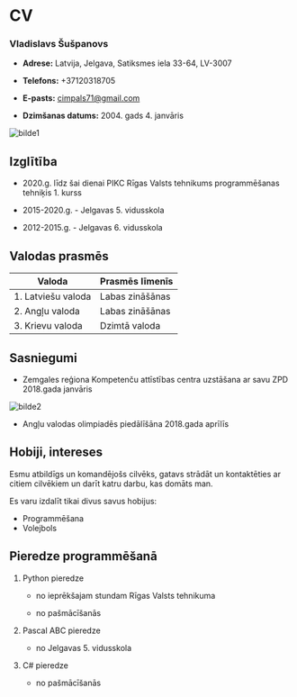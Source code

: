 # CV
### **Vladislavs Šušpanovs** ###
* **Adrese:** Latvija, Jelgava, Satiksmes iela 33-64, LV-3007

* **Telefons:** +37120318705

* **E-pasts:** <cimpals71@gmail.com>

* **Dzimšanas datums:** 2004. gads 4. janvāris

![bilde1](https://image.prntscr.com/image/YWeRQtqLT2KwKWrikAYgqA.png)
## Izglītība 
* 2020.g. līdz šai dienai PIKC Rīgas Valsts tehnikums programmēšanas tehniķis 1. kurss

* 2015-2020.g. - Jelgavas 5. vidusskola

* 2012-2015.g. - Jelgavas 6. vidusskola

## Valodas prasmēs
|    **Valoda**     |**Prasmēs līmenīs**|
|------------------ |-------------------|
|1. Latviešu valoda | Labas zināšānas   |
|2. Angļu valoda    | Labas zināšānas   |
|3. Krievu valoda   | Dzimtā valoda     |

## Sasniegumi
* Zemgales reģiona Kompetenču attīstības centra uzstāšana ar savu ZPD
2018.gada janvāris

![bilde2](https://image.prntscr.com/image/CSBxrdZkRRGcTAEE4t8LLA.png)

* Angļu valodas olimpiadēs piedālīšāna
2018.gada aprīlīs 

 
## Hobiji, intereses
Esmu atbildīgs un komandējošs cilvēks, gatavs strādāt un kontaktēties ar citiem cilvēkiem un darīt katru darbu, kas domāts man.

Es varu izdalīt tikai divus savus hobijus:

* Programmēšana 
* Volejbols

## Pieredze programmēšanā
1. Python pieredze 

    * no ieprēkšajam stundam Rīgas Valsts tehnikuma

    * no pašmācīšanās

2. Pascal ABC pieredze 

    * no Jelgavas 5. vidusskola

3. C# pieredze

    * no pašmācīšanās
